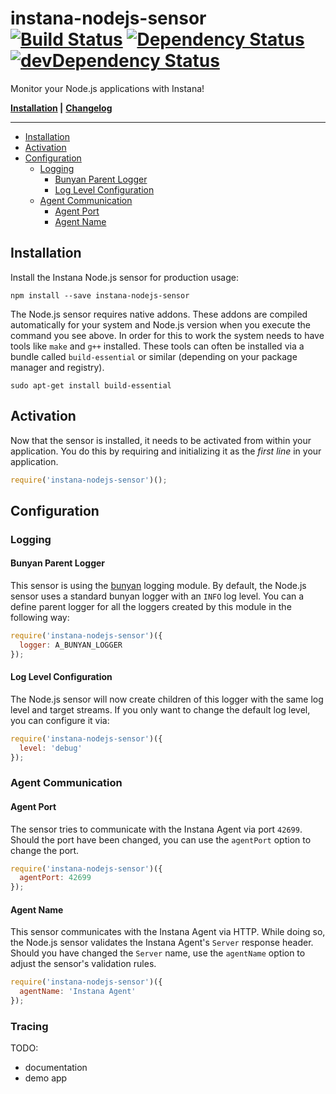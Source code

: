 # instana-nodejs-sensor &nbsp; [![Build Status](https://travis-ci.org/instana/nodejs-sensor.svg?branch=master)](https://travis-ci.org/instana/nodejs-sensor) [![Dependency Status](https://david-dm.org/instana/nodejs-sensor/master.svg)](https://david-dm.org/instana/nodejs-sensor/master) [![devDependency Status](https://david-dm.org/instana/nodejs-sensor/master/dev-status.svg)](https://david-dm.org/instana/nodejs-sensor/master#info=devDependencies)

Monitor your Node.js applications with Instana!

**[Installation](#installation) |**
**[Changelog](CHANGELOG.md)**

---

<!-- TOC depthFrom:2 depthTo:6 withLinks:1 updateOnSave:1 orderedList:0 -->

- [Installation](#installation)
- [Activation](#activation)
- [Configuration](#configuration)
	- [Logging](#logging)
		- [Bunyan Parent Logger](#bunyan-parent-logger)
		- [Log Level Configuration](#log-level-configuration)
	- [Agent Communication](#agent-communication)
		- [Agent Port](#agent-port)
		- [Agent Name](#agent-name)

<!-- /TOC -->

## Installation
Install the Instana Node.js sensor for production usage:

```
npm install --save instana-nodejs-sensor
```

The Node.js sensor requires native addons. These addons are compiled automatically for your system and Node.js version when you execute the command you see above. In order for this to work the system needs to have tools like `make` and `g++` installed. These tools can often be installed via a bundle called `build-essential` or similar (depending on your package manager and registry).

```
sudo apt-get install build-essential
```

## Activation
Now that the sensor is installed, it needs to be activated from within your application. You do this by requiring and initializing it as the *first line* in your application.

```javascript
require('instana-nodejs-sensor')();
```

## Configuration

### Logging

#### Bunyan Parent Logger
This sensor is using the [bunyan](https://www.npmjs.com/package/bunyan) logging module. By default, the Node.js sensor uses a standard bunyan logger with an `INFO` log level. You can a define parent logger for all the loggers created by this module in the following way:

```javascript
require('instana-nodejs-sensor')({
  logger: A_BUNYAN_LOGGER
});
```

#### Log Level Configuration
The Node.js sensor will now create children of this logger with the same log level and target streams. If you only want to change the default log level, you can configure it via:

```javascript
require('instana-nodejs-sensor')({
  level: 'debug'
});
```

### Agent Communication
#### Agent Port
The sensor tries to communicate with the Instana Agent via port `42699`. Should the port have been changed, you can use the `agentPort` option to change the port.

```javascript
require('instana-nodejs-sensor')({
  agentPort: 42699
});
```


#### Agent Name
This sensor communicates with the Instana Agent via HTTP. While doing so, the Node.js sensor validates the Instana Agent's `Server` response header. Should you have changed the `Server` name, use the `agentName` option to adjust the sensor's validation rules.

```javascript
require('instana-nodejs-sensor')({
  agentName: 'Instana Agent'
});
```

### Tracing

TODO:

- documentation
- demo app

